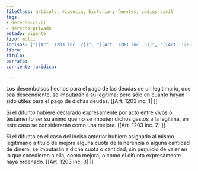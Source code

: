 ```yaml
---
fileClass: articulo, vigencia, historia-y-fuentes, codigo-civil
tags:
- derecho-civil
- derecho-privado
estado: vigente
tipo: multi
incisos: ["[[Art. 1203 inc. 2]]", "[[Art. 1203 inc. 3]]", "[[Art. 1203 inc. 1]]"]
libro:
titulo:
parrafo:
corriente-juridica:

---
```

Los desembolsos hechos para el pago de las deudas de un legitimario, que sea descendiente, se imputarán a su legítima; pero sólo en cuanto hayan sido útiles para el pago de dichas deudas. [[Art. 1203 inc. 1| ]]

Si el difunto hubiere declarado expresamente por acto entre vivos o testamento ser su ánimo que no se imputen dichos gastos a la legítima, en este caso se considerarán como una mejora. [[Art. 1203 inc. 2| ]]

Si el difunto en el caso del inciso anterior hubiere asignado al mismo legitimario a título de mejora alguna cuota de la herencia o alguna cantidad de dinero, se imputarán a dicha cuota o cantidad; sin perjuicio de valer en lo que excedieren a ella, como mejora, o como el difunto expresamente haya ordenado. [[Art. 1203 inc. 3| ]]